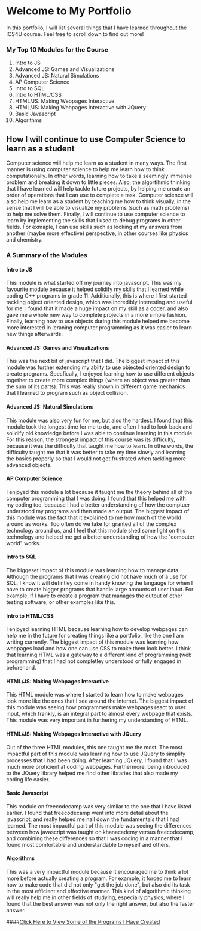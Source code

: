 # Welcome to My Portfolio

In this portfolio, I will list several things that I have learned throughout the ICS4U course. Feel free to scroll down to find out more!

### My Top 10 Modules for the Course
1. Intro to JS 
2. Advanced JS: Games and Visualizations 
3. Advanced JS: Natural Simulations
4. AP Computer Science
5. Intro to SQL 
6. Intro to HTML/CSS
7. HTML/JS: Making Webpages Interactive
8. HTML/JS: Making Webpages Interactive with JQuery
9. Basic Javascript
10. Algorithms 

## How I will continue to use Computer Science to learn as a student 
Computer science will help me learn as a student in many ways. The first manner is using computer science to help me learn how to think computationally. In other words, learning how to take a seemingly immense problem and breaking it down to little pieces. Also, the algortihmic thinking that I have learned will help tackle future projects, by helping me create an order of operations that I can use to complete a task. Computer science will also help me learn as a student by teaching me how to think visually, in the sense that I will be able to visualize my problems (such as math problems) to help me solve them. Finally, I will continue to use computer science to learn by implementing the skills that I used to debug programs in other fields. For exmaple, I can use skills such as looking at my answers from another (maybe more effective) perspective, in other courses like physics and chemistry. 

### A Summary of the Modules
#### Intro to JS
This module is what started off my journey into javascript. This was my favourite module because it helped solidify my skills that I learned while coding C++ programs in grade 11. Additionally, this is where I first started tackling object oriented design, which was incredibly interesting and useful for me. I found that it made a huge impact on my skill as a coder, and also gave me a whole new way to complete projects in a more simple fashion. Finally, learning how to use objects during this module helped me become more interested in leraning computer programming as it was easier to learn new things afterwards. 

#### Advanced JS: Games and Visualizations 
This was the next bit of javascript that I did. The biggest impact of this module was further extending my abilty to use objected oriented design to create programs. Specfically, I enjoyed learning how to use different objects together to create more complex things (where an object was greater than the sum of its parts). This was really shown in different game mechanics that I learned to program such as object collision. 

#### Advanced JS: Natural Simulations
This module was also very fun for me, but also the hardest. I found that this module took the longest time for me to do, and often I had to look back and solidify old knowledge before I was able to continue learning in this module. For this reason, the strongest impact of this course was its difficulty, because it was the difficulty that taught me how to learn. In otherwords, the difficulty taught me that it was better to take my time slowly and learning the basics properly so that I would not get frustrated when tackling more advanced objects.

#### AP Computer Science
I enjoyed this module a lot because it taught me the theory behind all of the computer programming that I was doing. I found that this helped me with my coding too, because I had a better understanding of how the comptuer understood my programs and then made an output. The biggest impact of this module was the fact that it explained to me how much of the world around as works. Too often do we take for granted all of the complex technology around us, and I feel that this module shed some light on this technology and helped me get a better understanding of how the "computer world" works. 

#### Intro to SQL
The biggeset impact of this module was learning how to manage data. Although the programs that I was creating did not have much of a use for SQL, I know it will defintley come in handy knowing the langauge for when I have to create bigger programs that handle large amounts of user input. For example, if I have to create a program that manages the output of other testing software, or other examples like this. 

#### Intro to HTML/CSS
I enjoyed learning HTML because learning how to develop webpages can help me in the future for creating things like a portfolio, like the one I am writing currently. The biggest impact of this module was learning how webpages load and how one can use CSS to make them look better. I think that learning HTML was a gateway to a different kind of programming (web programming) that I had not completley understood or fully engaged in beforehand. 

#### HTML/JS: Making Webpages Interactive
This HTML module was where I started to learn how to make webpages look more like the ones that I see around the internet. The biggest impact of this module was seeing how programmers make webpages react to user input, which frankly, is an integral part to almost every webpage that exists. This module was very important in furthering my understanding of HTML. 

#### HTML/JS: Making Webpages Interactive with JQuery
Out of the three HTML modules, this one taught me the most. The most impactful part of this module was learning how to use JQuery to simplify processes that I had been doing. After learning JQuery, I found that I was much more proficient at coding webpages. Furthermore, being introduced to the JQuery library helped me find other libraries that also made my coding life easier. 

#### Basic Javascript
This module on freecodecamp was very similar to the one that I have listed earlier. I found that freecodecamp went into more detail about the javascript, and really helped me nail down the fundamentals that I had learned. The most impactful part of this module was seeing the differences between how javascript was taught on khanacademy versus freecodecamp, and combining these differences so that I was coding in a manner that I found most comfortable and understandable to myself and others. 

#### Algorithms 
This was a very impactful module because it encouraged me to think a lot more before actually creating a program. For example, it forced me to learn how to make code that did not only "get the job done", but also did its task in the most efficient and effective manner. This kind of algorithmic thinking will really help me in other fields of studying, especially physics, where I found that the best answer was not only the right answer, but also the faster answer.   

####[Click Here to View Some of the Programs I Have Created](https://danial-d.github.io/Portfolio/BarrierGame/)
